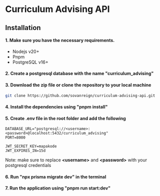 # Curriculum Advising API

## Installation

#### 1. Make sure you have the necessary requirements.

- Nodejs v20+
- Pnpm
- PostgreSQL v16+

#### 2. Create a postgresql database with the name "curriculum_advising"

#### 3. Download the zip file or clone the repository to your local machine

```bash
git clone https://github.com/sovanreign/curriculum-advising-api.git
```

#### 4. Install the dependencies using "pnpm install"

#### 5. Create .env file in the root folder and add the following

```dotenv
DATABASE_URL="postgresql://<username>:<password>@localhost:5432/curriculum_advising"
PORT=8000

JWT_SECRET_KEY=mapakode
JWT_EXPIRES_IN=15d
```

Note: make sure to replace **\<username>** and **\<password>** with your postgresql credentials

#### 6. Run "npx prisma migrate dev" in the terminal

#### 7. Run the application using "pnpm run start:dev"
